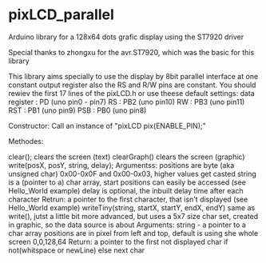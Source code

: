 # pixLCD_parallel
Arduino library for a 128x64 dots grafic display using the ST7920 driver

Special thanks to zhongxu for the avr.ST7920, which was the basic for this library

This library aims specially to use the display by 8bit parallel interface at one constant output register
also the RS and R/W pins are constant.
You should rewiev the first 17 lines of the pixLCD.h 
or use theese default settings:
data register : PD  (uno pin0 - pin7)
RS            : PB2 (uno pin10)
RW            : PB3 (uno pin11)
RST           : PB1 (uno pin9)
PSB           : PB0 (uno pin8)

Constructor: Call an instance of "pixLCD pix(ENABLE_PIN);"

Methodes:

clear();
  clears the screen (text)
clearGraph()
  clears the screen (graphic)
write(posX, posY, string, delay);
  Argumentss:
    positions are byte (aka unsigned char) 0x00-0x0F and 0x00-0x03, higher values get casted
    string is a (pointer to a) char array, start positions can easily be accessed (see Hello_World example)
    delay is optional, the inbuilt delay time after each character
  Retrun:
    a pointer to the first character, that isn't displayed (see Hello_World example)
writeTiny(string, startX, startY, endX, endY)
  same as write(), jutst a little bit more advanced, but uses a 5x7 size char set, created in graphic, so the data source is about
  Arguments:
    string - a pointer to a char array
    positions are in pixel from left and top, default is using she whole screen 0,0,128,64
  Return:
    a pointer to the first not displayed char if not(whitspace or newLine) else next char
